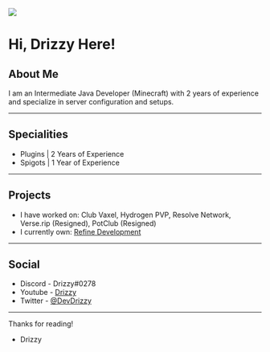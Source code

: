 ![](https://tenor.com/view/cat-dancing-gif-13122757)

# Hi, Drizzy Here!

## About Me

I am an Intermediate Java Developer (Minecraft) with 2 years of experience and specialize in server configuration and setups.

---
## Specialities

+ Plugins | 2 Years of Experience
+ Spigots | 1 Year of Experience

---
## Projects

+ I have worked on: Club Vaxel, Hydrogen PVP, Resolve Network, Verse.rip (Resigned), PotClub (Resigned)
+ I currently own: [Refine Development](https://github.com/RefineDevelopment)

---
## Social

+ Discord - Drizzy#0278
+ Youtube - [Drizzy](https://youtube.com/c/DrizzyYT)
+ Twitter - [@DevDrizzy](https://github.com/DevDrizzy)

---
Thanks for reading!
- Drizzy
